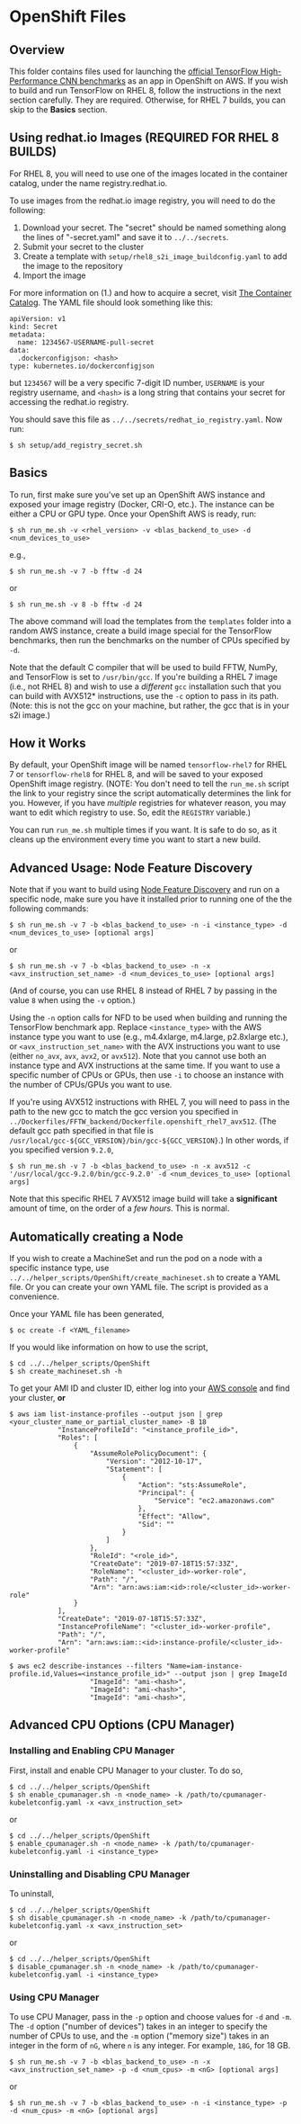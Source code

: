 # OpenShift Files

## Overview

This folder contains files used for launching the [official TensorFlow High-Performance CNN benchmarks](https://github.com/tensorflow/benchmarks/tree/master/scripts/tf_cnn_benchmarks) as an app in OpenShift on AWS. If you wish to build and run TensorFlow on RHEL 8, follow the instructions in the next section carefully. They are required. Otherwise, for RHEL 7 builds, you can skip to the **Basics** section.

## Using redhat.io Images (REQUIRED FOR RHEL 8 BUILDS)

For RHEL 8, you will need to use one of the images located in the container catalog, under the name registry.redhat.io.

To use images from the redhat.io image registry, you will need to do the following:

  1. Download your secret. The "secret" should be named something along the lines of "<your-username>-secret.yaml" and save it to `../../secrets`.
  2. Submit your secret to the cluster
  3. Create a template with `setup/rhel8_s2i_image_buildconfig.yaml` to add the image to the repository
  4. Import the image

For more information on (1.) and how to acquire a secret, visit [The Container Catalog](https://access.redhat.com/containers/). The YAML file should look something like this:

```
apiVersion: v1
kind: Secret
metadata:
  name: 1234567-USERNAME-pull-secret
data:
  .dockerconfigjson: <hash>
type: kubernetes.io/dockerconfigjson
```

but `1234567` will be a very specific 7-digit ID number, `USERNAME` is your registry username, and `<hash>` is a long string that contains your secret for accessing the redhat.io registry.

You should save this file as `../../secrets/redhat_io_registry.yaml`. Now run:

```
$ sh setup/add_registry_secret.sh
```

## Basics

To run, first make sure you've set up an OpenShift AWS instance and exposed your image registry (Docker, CRI-O, etc.). The instance can be either a CPU or GPU type. Once your OpenShift AWS is ready, run:

```
$ sh run_me.sh -v <rhel_version> -v <blas_backend_to_use> -d <num_devices_to_use>
```

e.g.,

```
$ sh run_me.sh -v 7 -b fftw -d 24
```

or 

```
$ sh run_me.sh -v 8 -b fftw -d 24
```

The above command will load the templates from the `templates` folder into a random AWS instance, create a build image special for the TensorFlow benchmarks, then run the benchmarks on the number of CPUs specified by `-d`.

Note that the default C compiler that will be used to build FFTW, NumPy, and TensorFlow is set to `/usr/bin/gcc`. If you're building a RHEL 7 image (i.e., not RHEL 8) and wish to use a *different* `gcc` installation such that you can build with AVX512\* instructions, use the `-c` option to pass in its path. (Note: this is not the gcc on your machine, but rather, the gcc that is in your s2i image.)

## How it Works

By default, your OpenShift image will be named `tensorflow-rhel7` for RHEL 7 or `tensorflow-rhel8` for RHEL 8, and will be saved to your exposed OpenShift image registry. (NOTE: You don't need to tell the `run_me.sh` script the link to your registry since the script automatically determines the link for you. However, if you have *multiple* registries for whatever reason, you may want to edit which registry to use. So, edit the `REGISTRY` variable.)

You can run `run_me.sh` multiple times if you want. It is safe to do so, as it cleans up the environment every time you want to start a new build.


## Advanced Usage: Node Feature Discovery

Note that if you want to build using [Node Feature Discovery](https://github.com/kubernetes-sigs/node-feature-discovery/) and run on a specific node, make sure you have it installed prior to running one of the the following commands:

```
$ sh run_me.sh -v 7 -b <blas_backend_to_use> -n -i <instance_type> -d <num_devices_to_use> [optional args]
```
or

```
$ sh run_me.sh -v 7 -b <blas_backend_to_use> -n -x <avx_instruction_set_name> -d <num_devices_to_use> [optional args]
```

(And of course, you can use RHEL 8 instead of RHEL 7 by passing in the value `8` when using the `-v` option.)

Using the `-n` option calls for NFD to be used when building and running the TensorFlow benchmark app. Replace `<instance_type>` with the AWS instance type you want to use (e.g., m4.4xlarge, m4.large, p2.8xlarge etc.), or `<avx_instruction_set_name>` with the AVX instructions you want to use (either `no_avx`, `avx`, `avx2`, or `avx512`). Note that you cannot use both an instance type and AVX instructions at the same time. If you want to use a specific number of CPUs or GPUs, then use `-i` to choose an instance with the number of CPUs/GPUs you want to use.

If you're using AVX512 instructions with RHEL 7, you will need to pass in the path to the new gcc to match the gcc version you specified in `../Dockerfiles/FFTW_backend/Dockerfile.openshift_rhel7_avx512`. (The default gcc path specified in that file is `/usr/local/gcc-${GCC_VERSION}/bin/gcc-${GCC_VERSION}`.) In other words, if you specified version `9.2.0`,

```
$ sh run_me.sh -v 7 -b <blas_backend_to_use> -n -x avx512 -c '/usr/local/gcc-9.2.0/bin/gcc-9.2.0' -d <num_devices_to_use> [optional args]
```

Note that this specific RHEL 7 AVX512 image build will take a **significant** amount of time, on the order of a *few hours*. This is normal.

## Automatically creating a Node

If you wish to create a MachineSet and run the pod on a node with a specific instance type, use `../../helper_scripts/OpenShift/create_machineset.sh` to create a YAML file. Or you can create your own YAML file. The script is provided as a convenience.

Once your YAML file has been generated,

```
$ oc create -f <YAML_filename>
```

If you would like information on how to use the script,

```
$ cd ../../helper_scripts/OpenShift
$ sh create_machineset.sh -h
```

To get your AMI ID and cluster ID, either log into your [AWS console](https://aws.amazon.com/console/) and find your cluster, **or** 

```
$ aws iam list-instance-profiles --output json | grep <your_cluster_name_or_partial_cluster_name> -B 18
            "InstanceProfileId": "<instance_profile_id>", 
            "Roles": [
                {
                    "AssumeRolePolicyDocument": {
                        "Version": "2012-10-17", 
                        "Statement": [
                            {
                                "Action": "sts:AssumeRole", 
                                "Principal": {
                                    "Service": "ec2.amazonaws.com"
                                }, 
                                "Effect": "Allow", 
                                "Sid": ""
                            }
                        ]
                    }, 
                    "RoleId": "<role_id>", 
                    "CreateDate": "2019-07-18T15:57:33Z", 
                    "RoleName": "<cluster_id>-worker-role", 
                    "Path": "/", 
                    "Arn": "arn:aws:iam:<id>:role/<cluster_id>-worker-role"
                }
            ], 
            "CreateDate": "2019-07-18T15:57:33Z", 
            "InstanceProfileName": "<cluster_id>-worker-profile", 
            "Path": "/", 
            "Arn": "arn:aws:iam::<id>:instance-profile/<cluster_id>-worker-profile"

$ aws ec2 describe-instances --filters "Name=iam-instance-profile.id,Values=<instance_profile_id>" --output json | grep ImageId
                    "ImageId": "ami-<hash>", 
                    "ImageId": "ami-<hash>", 
                    "ImageId": "ami-<hash>", 
```

## Advanced CPU Options (CPU Manager)

### Installing and Enabling CPU Manager

First, install and enable CPU Manager to your cluster. To do so,

```
$ cd ../../helper_scripts/OpenShift
$ sh enable_cpumanager.sh -n <node_name> -k /path/to/cpumanager-kubeletconfig.yaml -x <avx_instruction_set>
```

or

```
$ cd ../../helper_scripts/OpenShift
$ enable_cpumanager.sh -n <node_name> -k /path/to/cpumanager-kubeletconfig.yaml -i <instance_type>
```

### Uninstalling and Disabling CPU Manager

To uninstall,

```
$ cd ../../helper_scripts/OpenShift
$ sh disable_cpumanager.sh -n <node_name> -k /path/to/cpumanager-kubeletconfig.yaml -x <avx_instruction_set>
```

or

```
$ cd ../../helper_scripts/OpenShift
$ disable_cpumanager.sh -n <node_name> -k /path/to/cpumanager-kubeletconfig.yaml -i <instance_type>
```

### Using CPU Manager

To use CPU Manager, pass in the `-p` option and choose values for `-d` and `-m`. The `-d` option ("number of devices") takes in an integer to specify the number of CPUs to use, and the `-m` option ("memory size") takes in an integer in the form of `nG`, where `n` is any integer. For example, `18G`, for 18 GB.


```
$ sh run_me.sh -v 7 -b <blas_backend_to_use> -n -x <avx_instruction_set_name> -p -d <num_cpus> -m <nG> [optional args]
```

or

```
$ sh run_me.sh -v 7 -b <blas_backend_to_use> -n -i <instance_type> -p -d <num_cpus> -m <nG> [optional args]
```
